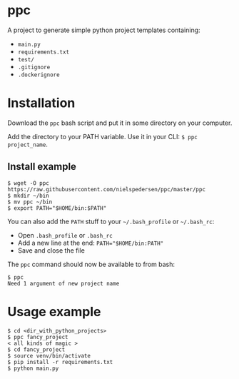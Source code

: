 # ppc

A project to generate simple python project templates containing:

- `main.py`
- `requirements.txt`
- `test/`
- `.gitignore`
- `.dockerignore`

# Installation

Download the `ppc` bash script and put it in some directory on your computer.

Add the directory to your PATH variable. Use it in your CLI: `$ ppc project_name`.

## Install example

```
$ wget -O ppc https://raw.githubusercontent.com/nielspedersen/ppc/master/ppc
$ mkdir ~/bin
$ mv ppc ~/bin
$ export PATH="$HOME/bin:$PATH"
```

You can also add the `PATH` stuff to your `~/.bash_profile` or `~/.bash_rc`:

- Open `.bash_profile` or `.bash_rc`
- Add a new line at the end: `PATH="$HOME/bin:PATH"`
- Save and close the file

The `ppc` command should now be available to from bash:

```
$ ppc
Need 1 argument of new project name
```


# Usage example

```
$ cd <dir_with_python_projects>
$ ppc fancy_project
< all kinds of magic >
$ cd fancy_project
$ source venv/bin/activate
$ pip install -r requirements.txt
$ python main.py
```



